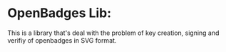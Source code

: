 OpenBadges Lib:
===============


This is a library that's deal with the problem of key creation, signing and verifiy of openbadges
in SVG format.


